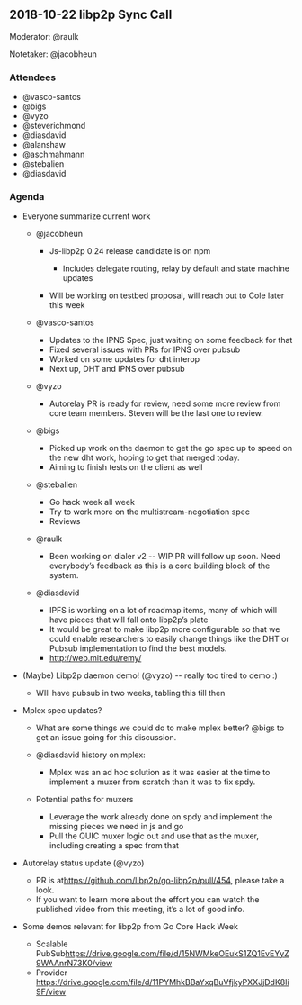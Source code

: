 ## 2018-10-22 libp2p Sync Call

Moderator: @raulk

Notetaker: @jacobheun

### Attendees

-   @vasco-santos
-   @bigs
-   @vyzo
-   @steverichmond
-   @diasdavid
-   @alanshaw
-   @aschmahmann
-   @stebalien
-   @diasdavid

  


### Agenda

-   Everyone summarize current work

    -   @jacobheun

        -   Js-libp2p 0.24 release candidate is on npm

            -   Includes delegate routing, relay by default and state machine updates

        -   Will be working on testbed proposal, will reach out to Cole later this week

    -   @vasco-santos

        -   Updates to the IPNS Spec, just waiting on some feedback for that
        -   Fixed several issues with PRs for IPNS over pubsub
        -   Worked on some updates for dht interop
        -   Next up, DHT and IPNS over pubsub

    -   @vyzo

        -   Autorelay PR is ready for review, need some more review from core team members. Steven will be the last one to review.

    -   @bigs

        -   Picked up work on the daemon to get the go spec up to speed on the new dht work, hoping to get that merged today.
        -   Aiming to finish tests on the client as well

    -   @stebalien

        -   Go hack week all week
        -   Try to work more on the multistream-negotiation spec
        -   Reviews

    -   @raulk

        -   Been working on dialer v2 -- WIP PR will follow up soon. Need everybody’s feedback as this is a core building block of the system.

    -   @diasdavid

        -   IPFS is working on a lot of roadmap items, many of which will have pieces that will fall onto libp2p’s plate
        -   It would be great to make libp2p more configurable so that we could enable researchers to easily change things like the DHT or Pubsub implementation to find the best models.
        -   <http://web.mit.edu/remy/> 

-   (Maybe) Libp2p daemon demo! (@vyzo) -- really too tired to demo :)

    -   WIll have pubsub in two weeks, tabling this till then

-   Mplex spec updates?

    -   What are some things we could do to make mplex better? @bigs to get an issue going for this discussion.
    -   @diasdavid history on mplex:

        -   Mplex was an ad hoc solution as it was easier at the time to implement a muxer from scratch than it was to fix spdy.

    -   Potential paths for muxers

        -   Leverage the work already done on spdy and implement the missing pieces we need in js and go
        -   Pull the QUIC muxer logic out and use that as the muxer, including creating a spec from that

-   Autorelay status update (@vyzo)

    -   PR is at<https://github.com/libp2p/go-libp2p/pull/454>, please take a look.
    -   If you want to learn more about the effort you can watch the published video from this meeting, it’s a lot of good info.

-   Some demos relevant for libp2p from Go Core Hack Week

    -   Scalable PubSub<https://drive.google.com/file/d/15NWMkeOEukS1ZQ1EvEYyZ9WAAnrN73K0/view>
    -   Provider https://drive.google.com/file/d/11PYMhkBBaYxqBuVfjkyPXXJjDdK8li9F/view
